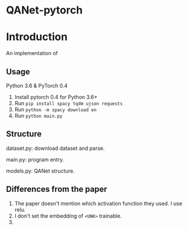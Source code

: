 # QANet-pytorch

# Introduction

An implementation of

## Usage

Python 3.6 & PyTorch 0.4

1. Install pytorch 0.4 for Python 3.6+
2. Run `pip install spacy tqdm ujson requests`
3. Run `python -m spacy download en`
4. Run `python main.py`

## Structure
dataset.py: download dataset and parse.

main.py: program entry.

models.py: QANet structure.

## Differences from the paper

1. The paper doesn't mention which activation function they used. I use relu.
2. I don't set the embedding of `<UNK>` trainable.
3.